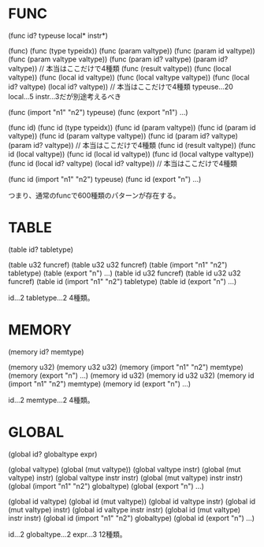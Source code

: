 # FUNC
(func id? typeuse local* instr*)

(func)
(func (type typeidx))
(func (param valtype))
(func (param id valtype))
(func (param valtype valtype))
(func (param id? valtype) (param id? valtype))  // 本当はここだけで4種類
(func (result valtype))
(func (local valtype))
(func (local id valtype))
(func (local valtype valtype))
(func (local id? valtype) (local id? valtype))  // 本当はここだけで4種類
typeuse...20
local...5
instr...3だが別途考えるべき

(func (import "n1" "n2") typeuse)
(func (export "n1") ...)

(func id)
(func id (type typeidx))
(func id (param valtype))
(func id (param id valtype))
(func id (param valtype valtype))
(func id (param id? valtype) (param id? valtype))  // 本当はここだけで4種類
(func id (result valtype))
(func id (local valtype))
(func id (local id valtype))
(func id (local valtype valtype))
(func id (local id? valtype) (local id? valtype))  // 本当はここだけで4種類

(func id (import "n1" "n2") typeuse)
(func id (export "n") ...)

つまり、通常のfuncで600種類のパターンが存在する。


# TABLE
(table id? tabletype)

(table u32 funcref)
(table u32 u32 funcref)
(table (import "n1" "n2") tabletype)
(table (export "n") ...)
(table id u32 funcref)
(table id u32 u32 funcref)
(table id (import "n1" "n2") tabletype)
(table id (export "n") ...)

id...2
tabletype...2
4種類。


# MEMORY
(memory id? memtype)

(memory u32)
(memory u32 u32)
(memory (import "n1" "n2") memtype)
(memory (export "n") ...)
(memory id u32)
(memory id u32 u32)
(memory id (import "n1" "n2") memtype)
(memory id (export "n") ...)

id...2
memtype...2
4種類。


# GLOBAL
(global id? globaltype expr)

(global valtype)
(global (mut valtype))
(global valtype instr)
(global (mut valtype) instr)
(global valtype instr instr)
(global (mut valtype) instr instr)
(global (import "n1" "n2") globaltype)
(global (export "n") ...)

(global id valtype)
(global id (mut valtype))
(global id valtype instr)
(global id (mut valtype) instr)
(global id valtype instr instr)
(global id (mut valtype) instr instr)
(global id (import "n1" "n2") globaltype)
(global id (export "n") ...)

id...2
globaltype...2
expr...3
12種類。